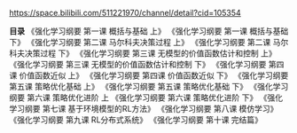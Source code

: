 <https://space.bilibili.com/511221970/channel/detail?cid=105354>

**目录**
《强化学习纲要 第一课 概括与基础 上》
《强化学习纲要 第一课 概括与基础 下》
《强化学习纲要 第二课 马尔科夫决策过程 上》
《强化学习纲要 第二课 马尔科夫决策过程 下》
《强化学习纲要 第三课 无模型的价值函数估计和控制 上》
《强化学习纲要 第三课 无模型的价值函数估计和控制 下》
《强化学习纲要 第四课 价值函数近似 上》
《强化学习纲要 第四课 价值函数近似 下》
《强化学习纲要 第五课 策略优化基础 上》
《强化学习纲要 第五课 策略优化基础 下》
《强化学习纲要 第六课 策略优化进阶 上
《强化学习纲要 第六课 策略优化进阶 下》
《强化学习纲要 第七课 基于环境模型的RL方法》
《强化学习纲要 第八课 模仿学习》
《强化学习纲要 第九课 RL分布式系统》
《强化学习纲要 第十课 完结篇》
